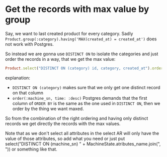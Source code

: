 # Get the records with max value by group

Say, we want to last created product for every category. Sadly `Product.group(:category).having('MAX(created_at) = created_at')`
does not work with Postgres.

So instead we are gonna use `DISTINCT ON` to isolate the categories and just order the records in a way, that we get the max value:

```ruby
Product.select("DISTINCT ON (category) id, category, created_at").order(:category, created_at: :desc)
```

explanation: 
* `DISTINCT ON (category)` makes sure that we only get one distinct record on that column
* `order(:machine_sn, time: :desc)` Postgres demands that the first column of `ORDER BY` is 
the same as the one used in `DISTINCT ON`, then we order by the thing we want maxed. 

So from the combination of the right ordering and having only distinct records we get directly the records with the max values.

Note that as we don't select all attributes in the select AR will only have the value of those attributes,
so add what you need or just put select("DISTINCT ON (machine_sn) " + MachineState.atributes_name.join(", "))
or something like that.
